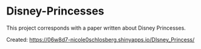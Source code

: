 # Disney-Princesses

This project corresponds with a paper written about Disney Princesses.

Created: https://06w8d7-nicole0schlosberg.shinyapps.io/DIsney_Princess/
